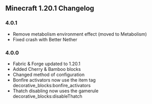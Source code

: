 ## Minecraft 1.20.1 Changelog

### 4.0.1
- Remove metabolism environment effect (moved to Metabolism)
- Fixed crash with Better Nether

### 4.0.0 
- Fabric & Forge updated to 1.20.1
- Added Cherry & Bamboo blocks
- Changed method of configuration
- Bonfire activators now use the item tag decorative_blocks:bonfire_activators
- Thatch disabling now uses the gamerule decorative_blocks:disableThatch

